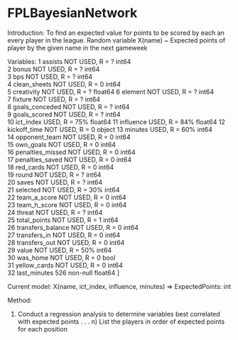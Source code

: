 # FPLBayesianNetwork

Introduction:
To find an expected value for points to be scored by each an every player in the league. Random variable X(name) ~ Expected points of player by the given name in the next gameweek

Variables:
 1   assists            NOT USED, R = ?     int64  
 2   bonus              NOT USED, R = ?     int64  
 3   bps                NOT USED, R = ?     int64  
 4   clean_sheets       NOT USED, R = 0     int64  
 5   creativity         NOT USED, R = ?     float64
 6   element            NOT USED, R = ?     int64  
 7   fixture            NOT USED, R = ?     int64  
 8   goals_conceded     NOT USED, R = ?     int64  
 9   goals_scored       NOT USED, R = ?     int64  
 10  ict_index          USED, R = 75%       float64
 11  influence          USED, R = 84%       float64
 12  kickoff_time       NOT USED, R = 0     object 
 13  minutes            USED, R = 60%       int64  
 14  opponent_team      NOT USED, R = 0     int64  
 15  own_goals          NOT USED, R = 0     int64  
 16  penalties_missed   NOT USED, R = 0     int64  
 17  penalties_saved    NOT USED, R = 0     int64  
 18  red_cards          NOT USED, R = 0     int64  
 19  round              NOT USED, R = ?     int64  
 20  saves              NOT USED, R = ?     int64  
 21  selected           NOT USED, R = 30%   int64  
 22  team_a_score       NOT USED, R = 0     int64  
 23  team_h_score       NOT USED, R = 0     int64  
 24  threat             NOT USED, R = ?     int64  
 25  total_points       NOT USED, R = 1     int64  
 26  transfers_balance  NOT USED, R = 0     int64  
 27  transfers_in       NOT USED, R = 0     int64  
 28  transfers_out      NOT USED, R = 0     int64  
 29  value              NOT USED, R = 50%   int64  
 30  was_home           NOT USED, R = 0     bool   
 31  yellow_cards       NOT USED, R = 0     int64  
 32  last_minutes       526 non-null    float64
]

Current model:
X(name, ict_index, influence, minutes) => ExpectedPoints: int

Method:
1) Conduct a regression analysis to determine variables best correlated with expected points
.
.
.
n) List the players in order of expected points for each position